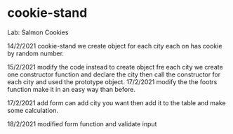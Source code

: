 # cookie-stand

Lab: Salmon Cookies

14/2/2021
cookie-stand
we create object for each city each on has cookie by  random number.

15/2/2021
modify the code instead to create object fre each city we create one constructor function and declare the city then call the constructor for each city and used the prototype object.
17/2/2021
modify the the footrs function make it in an easy way than before.

17/2/2021
add form can add city you want then add it to the table and make some calculation.

18/2/2021
modified form function and validate input